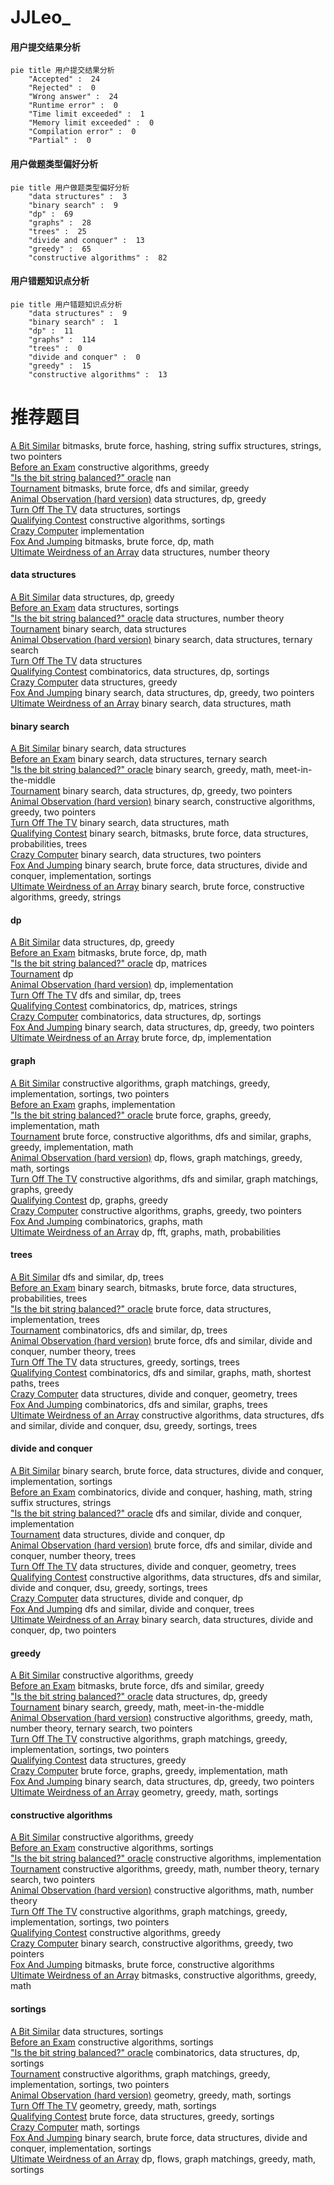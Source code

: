 # JJLeo_
<!-- tabs:start -->
#### **用户提交结果分析**

```mermaid
pie title 用户提交结果分析
    "Accepted" :  24
    "Rejected" :  0
    "Wrong answer" :  24
    "Runtime error" :  0
    "Time limit exceeded" :  1
    "Memory limit exceeded" :  0
    "Compilation error" :  0
    "Partial" :  0
```
#### **用户做题类型偏好分析**

```mermaid
pie title 用户做题类型偏好分析
    "data structures" :  3
    "binary search" :  9
    "dp" :  69
    "graphs" :  28
    "trees" :  25
    "divide and conquer" :  13
    "greedy" :  65
    "constructive algorithms" :  82
```
#### **用户错题知识点分析**

```mermaid
pie title 用户错题知识点分析
    "data structures" :  9
    "binary search" :  1
    "dp" :  11
    "graphs" :  114
    "trees" :  0
    "divide and conquer" :  0
    "greedy" :  15
    "constructive algorithms" :  13
```
<!-- tabs:end -->
# 推荐题目
[A Bit Similar](http://codeforces.com/problemset/problem/1469/E)		bitmasks,
                        brute force,
                        hashing,
                        string suffix structures,
                        strings,
                        two pointers		  
[Before an Exam](http://codeforces.com/problemset/problem/4/B)		constructive algorithms,
                        greedy		  
["Is the bit string balanced?" oracle](http://codeforces.com/problemset/problem/1357/B1)		nan		  
[Tournament](http://codeforces.com/problemset/problem/27/B)		bitmasks,
                        brute force,
                        dfs and similar,
                        greedy		  
[Animal Observation (hard version)](http://codeforces.com/problemset/problem/1304/F2)		data structures,
                        dp,
                        greedy		  
[Turn Off The TV](http://codeforces.com/problemset/problem/863/E)		data structures,
                        sortings		  
[Qualifying Contest](http://codeforces.com/problemset/problem/659/B)		constructive algorithms,
                        sortings		  
[Crazy Computer](http://codeforces.com/problemset/problem/716/A)		implementation		  
[Fox And Jumping](http://codeforces.com/problemset/problem/510/D)		bitmasks,
                        brute force,
                        dp,
                        math		  
[Ultimate Weirdness of an Array](http://codeforces.com/problemset/problem/671/C)		data structures,
                        number theory		  
<!-- tabs:start -->
#### **data structures**
[A Bit Similar](http://codeforces.com/problemset/problem/1304/F2)		data structures,
                        dp,
                        greedy		  
[Before an Exam](http://codeforces.com/problemset/problem/863/E)		data structures,
                        sortings		  
["Is the bit string balanced?" oracle](http://codeforces.com/problemset/problem/671/C)		data structures,
                        number theory		  
[Tournament](http://codeforces.com/problemset/problem/847/B)		binary search,
                        data structures		  
[Animal Observation (hard version)](http://codeforces.com/problemset/problem/431/E)		binary search,
                        data structures,
                        ternary search		  
[Turn Off The TV](http://codeforces.com/problemset/problem/240/F)		data structures		  
[Qualifying Contest](http://codeforces.com/problemset/problem/1485/F)		combinatorics,
                        data structures,
                        dp,
                        sortings		  
[Crazy Computer](http://codeforces.com/problemset/problem/442/C)		data structures,
                        greedy		  
[Fox And Jumping](http://codeforces.com/problemset/problem/1492/C)		binary search,
                        data structures,
                        dp,
                        greedy,
                        two pointers		  
[Ultimate Weirdness of an Array](http://codeforces.com/problemset/problem/1490/G)		binary search,
                        data structures,
                        math		  
#### **binary search**
[A Bit Similar](http://codeforces.com/problemset/problem/847/B)		binary search,
                        data structures		  
[Before an Exam](http://codeforces.com/problemset/problem/431/E)		binary search,
                        data structures,
                        ternary search		  
["Is the bit string balanced?" oracle](http://codeforces.com/problemset/problem/1249/C2)		binary search,
                        greedy,
                        math,
                        meet-in-the-middle		  
[Tournament](http://codeforces.com/problemset/problem/1492/C)		binary search,
                        data structures,
                        dp,
                        greedy,
                        two pointers		  
[Animal Observation (hard version)](http://codeforces.com/problemset/problem/1463/D)		binary search,
                        constructive algorithms,
                        greedy,
                        two pointers		  
[Turn Off The TV](http://codeforces.com/problemset/problem/1490/G)		binary search,
                        data structures,
                        math		  
[Qualifying Contest](http://codeforces.com/problemset/problem/1479/D)		binary search,
                        bitmasks,
                        brute force,
                        data structures,
                        probabilities,
                        trees		  
[Crazy Computer](http://codeforces.com/problemset/problem/1436/E)		binary search,
                        data structures,
                        two pointers		  
[Fox And Jumping](http://codeforces.com/problemset/problem/1461/D)		binary search,
                        brute force,
                        data structures,
                        divide and conquer,
                        implementation,
                        sortings		  
[Ultimate Weirdness of an Array](http://codeforces.com/problemset/problem/1493/C)		binary search,
                        brute force,
                        constructive algorithms,
                        greedy,
                        strings		  
#### **dp**
[A Bit Similar](http://codeforces.com/problemset/problem/1304/F2)		data structures,
                        dp,
                        greedy		  
[Before an Exam](http://codeforces.com/problemset/problem/510/D)		bitmasks,
                        brute force,
                        dp,
                        math		  
["Is the bit string balanced?" oracle](http://codeforces.com/problemset/problem/621/E)		dp,
                        matrices		  
[Tournament](https://codeforces.com/contest/699/problem/C)		dp		  
[Animal Observation (hard version)](https://codeforces.com/contest/1113/problem/C)		dp,
                        implementation		  
[Turn Off The TV](http://codeforces.com/problemset/problem/348/E)		dfs and similar,
                        dp,
                        trees		  
[Qualifying Contest](http://codeforces.com/problemset/problem/506/E)		combinatorics,
                        dp,
                        matrices,
                        strings		  
[Crazy Computer](http://codeforces.com/problemset/problem/1485/F)		combinatorics,
                        data structures,
                        dp,
                        sortings		  
[Fox And Jumping](http://codeforces.com/problemset/problem/1492/C)		binary search,
                        data structures,
                        dp,
                        greedy,
                        two pointers		  
[Ultimate Weirdness of an Array](https://codeforces.com/contest/1457/problem/C)		brute force,
                        dp,
                        implementation		  
#### **graph**
[A Bit Similar](http://codeforces.com/problemset/problem/1381/C)		constructive algorithms,
                        graph matchings,
                        greedy,
                        implementation,
                        sortings,
                        two pointers		  
[Before an Exam](http://codeforces.com/problemset/problem/1250/E)		graphs,
                        implementation		  
["Is the bit string balanced?" oracle](http://codeforces.com/problemset/problem/1461/E)		brute force,
                        graphs,
                        greedy,
                        implementation,
                        math		  
[Tournament](http://codeforces.com/problemset/problem/1487/C)		brute force,
                        constructive algorithms,
                        dfs and similar,
                        graphs,
                        greedy,
                        implementation,
                        math		  
[Animal Observation (hard version)](http://codeforces.com/problemset/problem/1437/C)		dp,
                        flows,
                        graph matchings,
                        greedy,
                        math,
                        sortings		  
[Turn Off The TV](http://codeforces.com/problemset/problem/1470/D)		constructive algorithms,
                        dfs and similar,
                        graph matchings,
                        graphs,
                        greedy		  
[Qualifying Contest](http://codeforces.com/problemset/problem/1476/C)		dp,
                        graphs,
                        greedy		  
[Crazy Computer](http://codeforces.com/problemset/problem/1304/D)		constructive algorithms,
                        graphs,
                        greedy,
                        two pointers		  
[Fox And Jumping](http://codeforces.com/problemset/problem/1475/C)		combinatorics,
                        graphs,
                        math		  
[Ultimate Weirdness of an Array](http://codeforces.com/problemset/problem/553/E)		dp,
                        fft,
                        graphs,
                        math,
                        probabilities		  
#### **trees**
[A Bit Similar](http://codeforces.com/problemset/problem/348/E)		dfs and similar,
                        dp,
                        trees		  
[Before an Exam](http://codeforces.com/problemset/problem/1479/D)		binary search,
                        bitmasks,
                        brute force,
                        data structures,
                        probabilities,
                        trees		  
["Is the bit string balanced?" oracle](http://codeforces.com/problemset/problem/1511/C)		brute force,
                        data structures,
                        implementation,
                        trees		  
[Tournament](http://codeforces.com/problemset/problem/1499/F)		combinatorics,
                        dfs and similar,
                        dp,
                        trees		  
[Animal Observation (hard version)](http://codeforces.com/problemset/problem/1491/E)		brute force,
                        dfs and similar,
                        divide and conquer,
                        number theory,
                        trees		  
[Turn Off The TV](http://codeforces.com/problemset/problem/1466/D)		data structures,
                        greedy,
                        sortings,
                        trees		  
[Qualifying Contest](http://codeforces.com/problemset/problem/1495/D)		combinatorics,
                        dfs and similar,
                        graphs,
                        math,
                        shortest paths,
                        trees		  
[Crazy Computer](http://codeforces.com/problemset/problem/1303/G)		data structures,
                        divide and conquer,
                        geometry,
                        trees		  
[Fox And Jumping](http://codeforces.com/problemset/problem/1454/E)		combinatorics,
                        dfs and similar,
                        graphs,
                        trees		  
[Ultimate Weirdness of an Array](http://codeforces.com/problemset/problem/1494/D)		constructive algorithms,
                        data structures,
                        dfs and similar,
                        divide and conquer,
                        dsu,
                        greedy,
                        sortings,
                        trees		  
#### **divide and conquer**
[A Bit Similar](http://codeforces.com/problemset/problem/1461/D)		binary search,
                        brute force,
                        data structures,
                        divide and conquer,
                        implementation,
                        sortings		  
[Before an Exam](http://codeforces.com/problemset/problem/1466/G)		combinatorics,
                        divide and conquer,
                        hashing,
                        math,
                        string suffix structures,
                        strings		  
["Is the bit string balanced?" oracle](http://codeforces.com/problemset/problem/1490/D)		dfs and similar,
                        divide and conquer,
                        implementation		  
[Tournament](https://codeforces.com/contest/1483/problem/C)		data structures,
                        divide and conquer,
                        dp		  
[Animal Observation (hard version)](http://codeforces.com/problemset/problem/1491/E)		brute force,
                        dfs and similar,
                        divide and conquer,
                        number theory,
                        trees		  
[Turn Off The TV](http://codeforces.com/problemset/problem/1303/G)		data structures,
                        divide and conquer,
                        geometry,
                        trees		  
[Qualifying Contest](http://codeforces.com/problemset/problem/1494/D)		constructive algorithms,
                        data structures,
                        dfs and similar,
                        divide and conquer,
                        dsu,
                        greedy,
                        sortings,
                        trees		  
[Crazy Computer](http://codeforces.com/problemset/problem/1482/E)		data structures,
                        divide and conquer,
                        dp		  
[Fox And Jumping](http://codeforces.com/problemset/problem/566/C)		dfs and similar,
                        divide and conquer,
                        trees		  
[Ultimate Weirdness of an Array](http://codeforces.com/problemset/problem/1428/F)		binary search,
                        data structures,
                        divide and conquer,
                        dp,
                        two pointers		  
#### **greedy**
[A Bit Similar](http://codeforces.com/problemset/problem/4/B)		constructive algorithms,
                        greedy		  
[Before an Exam](http://codeforces.com/problemset/problem/27/B)		bitmasks,
                        brute force,
                        dfs and similar,
                        greedy		  
["Is the bit string balanced?" oracle](http://codeforces.com/problemset/problem/1304/F2)		data structures,
                        dp,
                        greedy		  
[Tournament](http://codeforces.com/problemset/problem/1249/C2)		binary search,
                        greedy,
                        math,
                        meet-in-the-middle		  
[Animal Observation (hard version)](https://codeforces.com/contest/1255/problem/E1)		constructive algorithms,
                        greedy,
                        math,
                        number theory,
                        ternary search,
                        two pointers		  
[Turn Off The TV](http://codeforces.com/problemset/problem/1381/C)		constructive algorithms,
                        graph matchings,
                        greedy,
                        implementation,
                        sortings,
                        two pointers		  
[Qualifying Contest](http://codeforces.com/problemset/problem/442/C)		data structures,
                        greedy		  
[Crazy Computer](http://codeforces.com/problemset/problem/1461/E)		brute force,
                        graphs,
                        greedy,
                        implementation,
                        math		  
[Fox And Jumping](http://codeforces.com/problemset/problem/1492/C)		binary search,
                        data structures,
                        dp,
                        greedy,
                        two pointers		  
[Ultimate Weirdness of an Array](https://codeforces.com/contest/1496/problem/C)		geometry,
                        greedy,
                        math,
                        sortings		  
#### **constructive algorithms**
[A Bit Similar](http://codeforces.com/problemset/problem/4/B)		constructive algorithms,
                        greedy		  
[Before an Exam](http://codeforces.com/problemset/problem/659/B)		constructive algorithms,
                        sortings		  
["Is the bit string balanced?" oracle](http://codeforces.com/problemset/problem/268/C)		constructive algorithms,
                        implementation		  
[Tournament](https://codeforces.com/contest/1255/problem/E1)		constructive algorithms,
                        greedy,
                        math,
                        number theory,
                        ternary search,
                        two pointers		  
[Animal Observation (hard version)](http://codeforces.com/problemset/problem/1166/B)		constructive algorithms,
                        math,
                        number theory		  
[Turn Off The TV](http://codeforces.com/problemset/problem/1381/C)		constructive algorithms,
                        graph matchings,
                        greedy,
                        implementation,
                        sortings,
                        two pointers		  
[Qualifying Contest](http://codeforces.com/problemset/problem/1493/A)		constructive algorithms,
                        greedy		  
[Crazy Computer](http://codeforces.com/problemset/problem/1463/D)		binary search,
                        constructive algorithms,
                        greedy,
                        two pointers		  
[Fox And Jumping](https://codeforces.com/contest/1456/problem/B)		bitmasks,
                        brute force,
                        constructive algorithms		  
[Ultimate Weirdness of an Array](http://codeforces.com/problemset/problem/1492/D)		bitmasks,
                        constructive algorithms,
                        greedy,
                        math		  
#### **sortings**
[A Bit Similar](http://codeforces.com/problemset/problem/863/E)		data structures,
                        sortings		  
[Before an Exam](http://codeforces.com/problemset/problem/659/B)		constructive algorithms,
                        sortings		  
["Is the bit string balanced?" oracle](http://codeforces.com/problemset/problem/1485/F)		combinatorics,
                        data structures,
                        dp,
                        sortings		  
[Tournament](http://codeforces.com/problemset/problem/1381/C)		constructive algorithms,
                        graph matchings,
                        greedy,
                        implementation,
                        sortings,
                        two pointers		  
[Animal Observation (hard version)](https://codeforces.com/contest/1496/problem/C)		geometry,
                        greedy,
                        math,
                        sortings		  
[Turn Off The TV](http://codeforces.com/problemset/problem/1495/A)		geometry,
                        greedy,
                        math,
                        sortings		  
[Qualifying Contest](http://codeforces.com/problemset/problem/1497/A)		brute force,
                        data structures,
                        greedy,
                        sortings		  
[Crazy Computer](http://codeforces.com/problemset/problem/1427/A)		math,
                        sortings		  
[Fox And Jumping](http://codeforces.com/problemset/problem/1461/D)		binary search,
                        brute force,
                        data structures,
                        divide and conquer,
                        implementation,
                        sortings		  
[Ultimate Weirdness of an Array](http://codeforces.com/problemset/problem/1437/C)		dp,
                        flows,
                        graph matchings,
                        greedy,
                        math,
                        sortings		  
<!-- tabs:end -->
